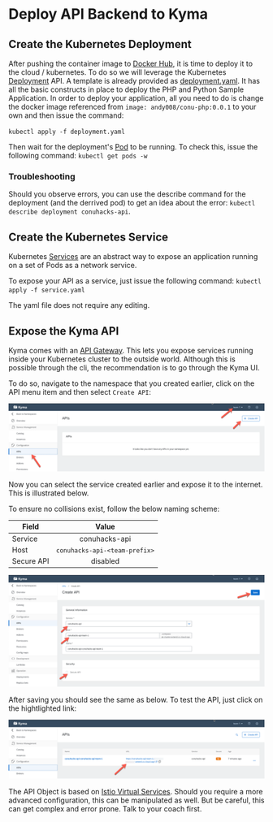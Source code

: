 # Deploy API Backend to Kyma


## Create the Kubernetes Deployment 

After pushing the container image to [Docker Hub](https://hub.docker.com/), it is time to deploy it to the cloud / kubernetes. To do so we will leverage the Kubernetes [Deployment](https://kubernetes.io/docs/concepts/workloads/controllers/deployment/) API. A template is already provided as [deployment.yaml](deployment.yaml). It has all the basic constructs in place to deploy the PHP and Python Sample Application. In order to deploy your application, all you need to do is change the docker image referenced from `image: andy008/conu-php:0.0.1` to your own and then issue the command:

`kubectl apply -f deployment.yaml`

Then wait for the deployment's [Pod](https://kubernetes.io/docs/concepts/workloads/pods/pod/) to be running. To check this, issue the following command: `kubectl get pods -w`

### Troubleshooting

Should you observe errors, you can use the describe command for the deployment (and the derrived pod) to get an idea about the error: `kubectl describe deployment conuhacks-api`.


## Create the Kubernetes Service

Kubernetes [Services](https://kubernetes.io/docs/concepts/services-networking/service/) are an abstract way to expose an application running on a set of Pods as a network service. 

To expose your API as a service, just issue the following command: `kubectl apply -f service.yaml`

The yaml file does not require any editing.

## Expose the Kyma API

Kyma comes with an [API Gateway](https://kyma-project.io/docs/components/api-gateway/). This lets you expose services running inside your Kubernetes cluster to the outside world. Although this is possible through the cli, the recommendation is to go through the Kyma UI. 

To do so, navigate to the namespace that you created earlier, click on the API menu item and then select `Create API`:

![create api step 1](../assets/create-api-1.png)

Now you can select the service created earlier and expose it to the internet. This is illustrated below. 

To ensure no collisions exist, follow the below naming scheme:

| Field         | Value           |
| ------------- |:-----------------------------------------:| 
| Service      | conuhacks-api      |
| Host | `conuhacks-api-<team-prefix>` | 
| Secure API | disabled |

![create api step 2](../assets/create-api-2.png)

After saving you should see the same as below. To test the API, just click on the hightlighted link:

![create api step 3](../assets/create-api-3.png)


The API Object is based on [Istio Virtual Services](https://istio.io/docs/reference/config/networking/virtual-service). Should you require a more advanced configuration, this can be manipulated as well. But be careful, this can get complex and error prone. Talk to your coach first.